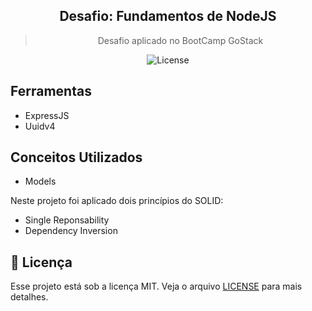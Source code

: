 <h2 align="center"> Desafio: Fundamentos de NodeJS </h2>
<blockquote align="center">Desafio aplicado no BootCamp GoStack</blockquote>

<p align="center">
  <img alt="License" src="https://img.shields.io/github/license/Espeto/nodejs-fundamentals">
</p>

## Ferramentas

- ExpressJS
- Uuidv4

## Conceitos Utilizados

- Models

Neste projeto foi aplicado dois princípios do SOLID:
- Single Reponsability
- Dependency Inversion


## :memo: Licença

Esse projeto está sob a licença MIT. Veja o arquivo [LICENSE](LICENSE) para mais detalhes.
